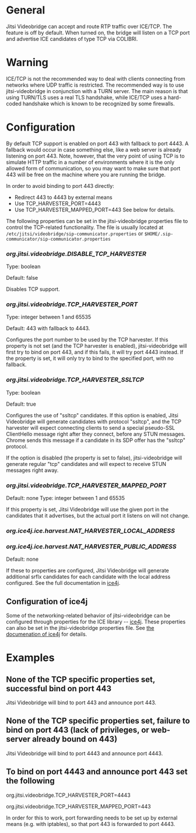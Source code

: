 # General
Jitsi Videobridge can accept and route RTP traffic over ICE/TCP. 
The feature is off by default. When turned on, the bridge will listen
on a TCP port and advertise ICE candidates of type TCP via COLIBRI.

# Warning
ICE/TCP is not the recommended way to deal with clients connecting
from networks where UDP traffic is restricted. The recommended way
is to use jitsi-videobridge in conjunction with a TURN server. The 
main reason is that using TURN/TLS uses a real TLS handshake, while 
ICE/TCP uses a hard-coded handshake which is known to be recognized
by some firewalls.

# Configuration
By default TCP support is enabled on port 443 with fallback 
to port 4443. A fallback would occur in case something else, 
like a web server is already listening on port 443. Note,
however, that the very point of using TCP is to simulate HTTP
traffic in a number of environments where it is the only allowed 
form of communication, so you may want to make sure that 
port 443 will be free on the machine where you are running the 
bridge. 

In order to avoid binding to port 443 directly:
* Redirect 443 to 4443 by external means
* Use TCP_HARVESTER_PORT=4443
* Use TCP_HARVESTER_MAPPED_PORT=443
See below for details.



The following properties can be set in the jitsi-videobridge 
properties file to control the TCP-related functionality.
The file is usually located at
```/etc/jitsi/videobridge/sip-communicator.properties``` or
```$HOME/.sip-communicator/sip-communicator.properties```


### *org.jitsi.videobridge.DISABLE_TCP_HARVESTER*
Type: boolean

Default: false

Disables TCP support.

### *org.jitsi.videobridge.TCP_HARVESTER_PORT*
Type: integer between 1 and 65535

Default: 443 with fallback to 4443.

Configures the port number to be used by the TCP harvester. If this property is
not set (and the TCP harvester is enabled), jitsi-videobridge will first try to
bind on port 443, and if this fails, it will try port 4443 instead. If the
property is set, it will only try to bind to the specified port, with no
fallback.

### *org.jitsi.videobridge.TCP_HARVESTER_SSLTCP*
Type: boolean

Default: true

Configures the use of "ssltcp" candidates. If this option is enabled,
Jitsi Videobridge will generate candidates with protocol "ssltcp", and the TCP
harvester will expect connecting clients to send a special pseudo-SSL
ClientHello message right after they connect, before any STUN messages. Chrome
sends this message if a candidate in its SDP offer has the "ssltcp"
protocol.

If the option is disabled (the property is set to false), jitsi-videobridge
will generate regular "tcp" candidates and will expect to receive STUN messages
right away.

### *org.jitsi.videobridge.TCP_HARVESTER_MAPPED_PORT*
Default: none
Type: integer between 1 and 65535

If this property is set, Jitsi Videobridge will use the given port
in the candidates that it advertises, but the actual port it listens on
will not change.


### *org.ice4j.ice.harvest.NAT_HARVESTER_LOCAL_ADDRESS*
### *org.ice4j.ice.harvest.NAT_HARVESTER_PUBLIC_ADDRESS*
Default: none

If these to properties are configured, Jitsi Videobridge will
generate additional srflx candidates for each candidate with
the local address configured. See the full documentation in
[ice4j](https://github.com/jitsi/ice4j/blob/master/doc/configuration.md#mapping-harvesters).

## Configuration of ice4j

Some of the networking-related behavior of jitsi-videobridge can be configured 
through properties for the ICE library -- [ice4j](https://github.com/jitsi/ice4j).
These properties can also be set in the jitsi-videobridge properties file. See 
[the documenation of ice4j](https://github.com/jitsi/ice4j/blob/master/doc/configuration.md)
for details.



# Examples
## None of the TCP specific properties set, successful bind on port 443
Jitsi Videobridge will bind to port 443 and announce port 443.

## None of the TCP specific properties set, failure to bind on port 443 (lack of privileges, or web-server already bound on 443)
Jitsi Videobridge will bind to port 4443 and announce port 4443.

## To bind on port 4443 and announce port 443 set the following
org.jitsi.videobridge.TCP_HARVESTER_PORT=4443

org.jitsi.videobridge.TCP_HARVESTER_MAPPED_PORT=443

In order for this to work, port forwarding needs to be set up by
external means (e.g. with iptables), so that port 443 is forwarded
to port 4443.

